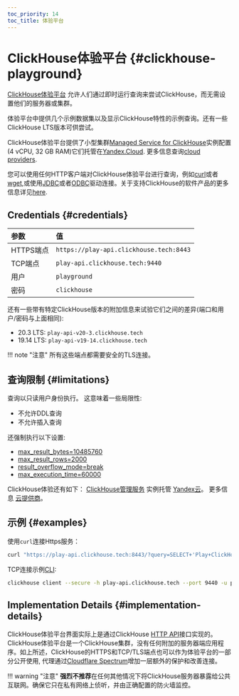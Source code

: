 ```yaml
---
toc_priority: 14
toc_title: 体验平台
---
```


# ClickHouse体验平台 {#clickhouse-playground}

[ClickHouse体验平台](https://play.clickhouse.tech?file=welcome) 允许人们通过即时运行查询来尝试ClickHouse，而无需设置他们的服务器或集群。

体验平台中提供几个示例数据集以及显示ClickHouse特性的示例查询。还有一些ClickHouse LTS版本可供尝试。

ClickHouse体验平台提供了小型集群[Managed Service for ClickHouse](https://cloud.yandex.com/services/managed-clickhouse)实例配置(4 vCPU, 32 GB RAM)它们托管在[Yandex.Cloud](https://cloud.yandex.com/). 更多信息查询[cloud providers](../commercial/cloud.md).

您可以使用任何HTTP客户端对ClickHouse体验平台进行查询，例如[curl](https://curl.haxx.se)或者[wget](https://www.gnu.org/software/wget/),或使用[JDBC](../interfaces/jdbc.md)或者[ODBC](../interfaces/odbc.md)驱动连接。关于支持ClickHouse的软件产品的更多信息详见[here](../interfaces/index.md).

## Credentials {#credentials}

| 参数                 | 值                                      |
|:--------------------|:----------------------------------------|
| HTTPS端点           | `https://play-api.clickhouse.tech:8443` |
| TCP端点             | `play-api.clickhouse.tech:9440`         |
| 用户                | `playground`                            |
| 密码                | `clickhouse`                            |

还有一些带有特定ClickHouse版本的附加信息来试验它们之间的差异(端口和用户/密码与上面相同):

-   20.3 LTS: `play-api-v20-3.clickhouse.tech`
-   19.14 LTS: `play-api-v19-14.clickhouse.tech`

!!! note "注意"
    所有这些端点都需要安全的TLS连接。

## 查询限制 {#limitations}

查询以只读用户身份执行。 这意味着一些局限性:

-   不允许DDL查询
-   不允许插入查询

还强制执行以下设置:
- [max_result_bytes=10485760](../operations/settings/query-complexity/#max-result-bytes)
- [max_result_rows=2000](../operations/settings/query-complexity/#setting-max_result_rows)
- [result_overflow_mode=break](../operations/settings/query-complexity/#result-overflow-mode)
- [max_execution_time=60000](../operations/settings/query-complexity/#max-execution-time)

ClickHouse体验还有如下：
[ClickHouse管理服务](https://cloud.yandex.com/services/managed-clickhouse)
实例托管 [Yandex云](https://cloud.yandex.com/)。
更多信息 [云提供商](../commercial/cloud.md)。

## 示例 {#examples}

使用`curl`连接Https服务：

``` bash
curl "https://play-api.clickhouse.tech:8443/?query=SELECT+'Play+ClickHouse\!';&user=playground&password=clickhouse&database=datasets"
```

TCP连接示例[CLI](../interfaces/cli.md):

``` bash
clickhouse client --secure -h play-api.clickhouse.tech --port 9440 -u playground --password clickhouse -q "SELECT 'Play ClickHouse\!'"
```

## Implementation Details {#implementation-details}

ClickHouse体验平台界面实际上是通过ClickHouse [HTTP API](../interfaces/http.md)接口实现的。
ClickHouse体验平台是一个ClickHouse集群，没有任何附加的服务器端应用程序。如上所述，ClickHouse的HTTPS和TCP/TLS端点也可以作为体验平台的一部分公开使用, 代理通过[Cloudflare Spectrum](https://www.cloudflare.com/products/cloudflare-spectrum/)增加一层额外的保护和改善连接。

!!! warning "注意"
    **强烈不推荐**在任何其他情况下将ClickHouse服务器暴露给公共互联网。确保它只在私有网络上侦听，并由正确配置的防火墙监控。
